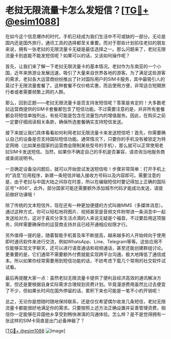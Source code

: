 # 老挝无限流量卡怎么发短信？[[TG💪+ @esim1088](https://t.me/s/esim1088)]

在如今这个信息爆炸的时代，手机已经成为我们生活中不可或缺的一部分。无论是国内还是国外旅行，通讯工具的选择都至关重要。而对于那些计划前往老挝的朋友来说，拥有一张老挝的无限流量卡无疑是最佳选择之一。那么问题来了，老挝无限流量卡到底能不能发短信呢？如果可以的话，又该如何操作呢？

首先，让我们来了解一下老挝无限流量卡的基本情况。老挝作为东南亚的一个小国，近年来旅游业发展迅速，吸引了大量来自世界各地的游客。为了满足这些游客的需求，老挝各大运营商纷纷推出了针对国际用户的SIM卡服务，其中最吸引人的莫过于无限流量套餐了。这种套餐不仅价格实惠，而且使用方便，非常适合短期旅行者或者需要频繁上网的人群。

那么，回到正题——老挝无限流量卡是否支持发短信呢？答案是肯定的！大多数老挝运营商提供的SIM卡套餐都包含了短信功能。不过需要注意的是，并非所有套餐都会将短信单独列出，有些可能是包含在流量包内的增值服务。因此，在购买之前一定要仔细阅读相关条款，确保所选套餐确实支持短信发送。

接下来就让我们具体看看如何利用老挝无限流量卡来发送短信吧！首先，你需要确认自己的设备是否支持国际短信功能。通常情况下，只要你的手机没有被锁定为特定网络（比如某些国家的运营商会限制某些型号的手机），那么就可以正常使用老挝SIM卡发送短信。当然，如果你不确定自己的手机是否兼容，请咨询当地服务商或查阅说明书。

一旦确定设备没问题后，就可以开始尝试发送短信啦！步骤非常简单：打开手机上的“消息”应用程序，新建一条短信并输入接收方号码以及内容即可。需要注意的是，由于老挝与中国大陆之间存在时差，所以在编辑短信时要记得加上正确的国际区号“+856”。此外，部分国家可能还需要额外添加城市代码才能成功发送，请提前做好功课哦！

除了传统的文本短信外，现在还有一种更加便捷的方式叫做MMS（多媒体消息）。通过这种方式，你可以轻松地将图片、视频甚至是音频文件附带进一条消息中一起发送给对方。这对于喜欢分享生活点滴的人来说无疑是个福音。不过要启用这项服务，同样需要确保你的运营商支持并且已经开通相应权限才行。

另外值得一提的是，随着智能手机普及率不断提高，越来越多的人开始倾向于使用即时通讯软件来进行交流，例如WhatsApp、Line、Telegram等等。这些应用不仅能够实现文字聊天，还可以进行语音通话和视频通话，甚至还能创建群组讨论。更重要的是，它们通常不需要额外付费就能实现跨平台沟通，极大地降低了通信成本。所以如果你经常需要用到短信功能的话，不妨考虑下载几个常用的社交软件试试看。

最后再提醒大家一点：虽然老挝无限流量卡提供了便利且经济高效的通讯解决方案，但还是要根据自身实际需求合理规划资费计划。毕竟漫游费用虽然比过去便宜了不少，但如果长时间在国外停留的话，累积下来也可能是一笔不小的开销呢！

总之，无论你是想随时随地保持联系，还是仅仅希望偶尔收发几条短信，老挝无限流量卡都能很好地满足你的需求。只要按照上述方法正确设置并妥善管理资费，相信你一定能够在异国他乡享受到畅快淋漓的沟通体验。怎么样？是不是觉得拥有一张这样的SIM卡简直是出门必备神器了？

[[TG💪+ @esim1088](https://t.me/s/esim1088) ![Image](https://i.postimg.cc/4NQfJmqS/Snipaste-2025-05-13-00-14-12.png)]
